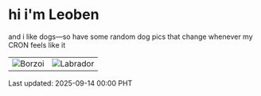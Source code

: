 # hi i'm Leoben

and i like dogs—so have some random dog pics that change whenever my CRON feels like it

|  |  |
|--------|----------|
| ![Borzoi](https://random-dog-vercel.vercel.app/api/random-borzoi?v=1757779211) | ![Labrador](https://random-dog-vercel.vercel.app/api/random-labrador?v=1757779211) |

Last updated: 2025-09-14 00:00 PHT

